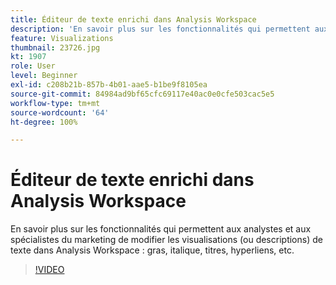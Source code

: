 ```yaml
---
title: Éditeur de texte enrichi dans Analysis Workspace
description: 'En savoir plus sur les fonctionnalités qui permettent aux analystes et aux spécialistes du marketing de modifier les visualisations (ou descriptions) de texte dans Analysis Workspace : gras, italique, titres, hyperliens, etc.'
feature: Visualizations
thumbnail: 23726.jpg
kt: 1907
role: User
level: Beginner
exl-id: c208b21b-857b-4b01-aae5-b1be9f8105ea
source-git-commit: 84984ad9bf65cfc69117e40ac0e0cfe503cac5e5
workflow-type: tm+mt
source-wordcount: '64'
ht-degree: 100%

---
```


# Éditeur de texte enrichi dans Analysis Workspace

En savoir plus sur les fonctionnalités qui permettent aux analystes et aux spécialistes du marketing de modifier les visualisations (ou descriptions) de texte dans Analysis Workspace : gras, italique, titres, hyperliens, etc.

>[!VIDEO](https://video.tv.adobe.com/v/23726/?quality=12&learn=on)
